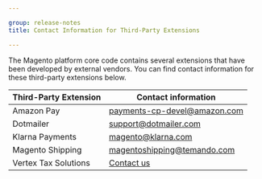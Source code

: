 ```yaml
---

group: release-notes
title: Contact Information for Third-Party Extensions

---
```

The Magento platform core code contains several extensions that have been developed by external vendors. You can find contact information for these third-party extensions below. 

| Third-Party Extension | Contact information                  |
|-----------------------|--------------------------------------|
| Amazon Pay            | payments-cp-devel@amazon.com         |
| Dotmailer             | support@dotmailer.com                |
| Klarna Payments       | magento@klarna.com                   |
| Magento Shipping      | magentoshipping@temando.com          |
| Vertex Tax Solutions  |[Contact us](https://www.vertexinc.com/contact-us) |
